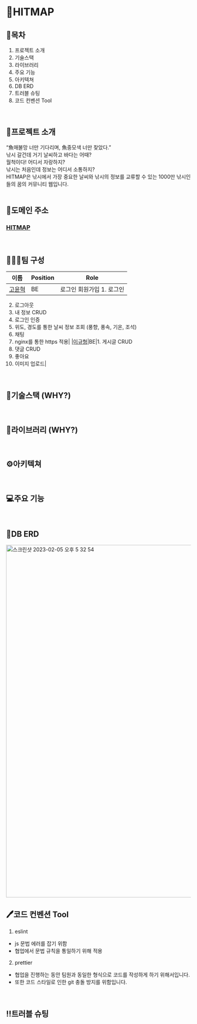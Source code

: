 # 🐬HITMAP

## 📎목차
1. 프로젝트 소개
2. 기술스택
3. 라이브러리
4. 주요 기능
5. 아키텍쳐
6. DB ERD
7. 트러블 슈팅
8. 코드 컨벤션 Tool
<br/>

## 📑프로젝트 소개
“魚매불망 너만 기다리며, 魚중모색 너만 찾았다.”   
낚시 갈건데 거기 날씨하고 바다는 어때?   
월척이다! 어디서 자랑하지?   
낚시는 처음인데 정보는 어디서 소통하지?   
HITMAP은 낚시에서 가장 중요한 날씨와 낚시의 정보를 교류할 수 있는 1000만 낚시인들의 꿈의 커뮤니티 웹입니다.   
<br/>

## 📡도메인 주소
### [HITMAP](https://hitmap-fe.vercel.app/)
<br/>

## 👩‍👦‍👦팀 구성
|이름|Position|Role|
|---|---|---|
|[고윤혁](https://github.com/KYH9800)|BE|로그인   회원가입   1. 로그인
2. 로그아웃
3. 내 정보 CRUD
4. 로그인 인증
5. 위도, 경도를 통한 날씨 정보 조회 (풍향, 풍속, 기온, 조석)
6. 채팅
7. nginx를 통한 https 적용|
|[이규형](https://github.com/kyuhyunglee8)|BE|1. 게시글 CRUD
2. 댓글 CRUD
3. 좋아요
4. 이미지 업로드|

<br/>

## 🔧기술스택 (WHY?)

<br/>

## 📘라이브러리 (WHY?)

<br/>

## ⚙️아키텍쳐

<br/>

## 💻주요 기능

<br/>

## 🤝DB ERD
<img width="962" alt="스크린샷 2023-02-05 오후 5 32 54" src="https://user-images.githubusercontent.com/115982628/216809340-3663ab38-a9e1-4060-814c-3a320825e4f6.png">

<br/>

## 🖊️코드 컨벤션 Tool
1. eslint
- js 문법 에러를 잡기 위함
- 협업에서 문법 규칙을 통일하기 위해 적용

2. prettier
- 협업을 진행하는 동안 팀원과 동일한 형식으로 코드를 작성하게 하기 위해서입니다.
- 또한 코드 스타일로 인한 git 충돌 방지를 위함입니다.

<br/>

## ‼️트러블 슈팅
